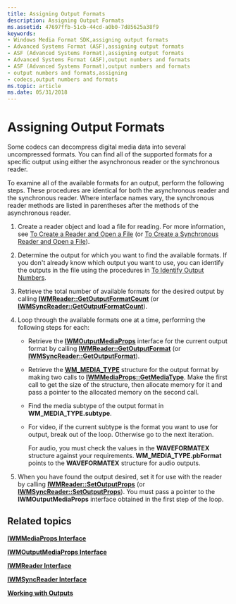 ```yaml
---
title: Assigning Output Formats
description: Assigning Output Formats
ms.assetid: 47697ffb-51cb-44cd-a0b0-7d85625a38f9
keywords:
- Windows Media Format SDK,assigning output formats
- Advanced Systems Format (ASF),assigning output formats
- ASF (Advanced Systems Format),assigning output formats
- Advanced Systems Format (ASF),output numbers and formats
- ASF (Advanced Systems Format),output numbers and formats
- output numbers and formats,assigning
- codecs,output numbers and formats
ms.topic: article
ms.date: 05/31/2018
---
```


# Assigning Output Formats

Some codecs can decompress digital media data into several uncompressed formats. You can find all of the supported formats for a specific output using either the asynchronous reader or the synchronous reader.

To examine all of the available formats for an output, perform the following steps. These procedures are identical for both the asynchronous reader and the synchronous reader. Where interface names vary, the synchronous reader methods are listed in parentheses after the methods of the asynchronous reader.

1.  Create a reader object and load a file for reading. For more information, see [To Create a Reader and Open a File](to-create-a-reader-and-open-a-file.md) (or [To Create a Synchronous Reader and Open a File](to-create-a-synchronous-reader-and-open-a-file.md)).
2.  Determine the output for which you want to find the available formats. If you don't already know which output you want to use, you can identify the outputs in the file using the procedures in [To Identify Output Numbers](to-identify-output-numbers.md).
3.  Retrieve the total number of available formats for the desired output by calling [**IWMReader::GetOutputFormatCount**](/previous-versions/previous-versions/windows/desktop/api/Wmsdkidl/nf-wmsdkidl-iwmreader-getoutputformatcount) (or [**IWMSyncReader::GetOutputFormatCount**](/previous-versions/previous-versions/windows/desktop/api/Wmsdkidl/nf-wmsdkidl-iwmsyncreader-getoutputformatcount)).
4.  Loop through the available formats one at a time, performing the following steps for each:
    -   Retrieve the [**IWMOutputMediaProps**](/previous-versions/windows/desktop/api/wmsdkidl/nn-wmsdkidl-iwmoutputmediaprops) interface for the current output format by calling [**IWMReader::GetOutputFormat**](/previous-versions/windows/desktop/api/Wmsdkidl/nf-wmsdkidl-iwmreader-getoutputformat) (or [**IWMSyncReader::GetOutputFormat**](/previous-versions/windows/desktop/api/Wmsdkidl/nf-wmsdkidl-iwmsyncreader-getoutputformat)).
    -   Retrieve the [**WM\_MEDIA\_TYPE**](/previous-versions/windows/desktop/api/wmsdkidl/ns-wmsdkidl-wm_media_type) structure for the output format by making two calls to [**IWMMediaProps::GetMediaType**](/previous-versions/windows/desktop/api/Wmsdkidl/nf-wmsdkidl-iwmmediaprops-getmediatype). Make the first call to get the size of the structure, then allocate memory for it and pass a pointer to the allocated memory on the second call.
    -   Find the media subtype of the output format in **WM\_MEDIA\_TYPE.subtype**.
    -   For video, if the current subtype is the format you want to use for output, break out of the loop. Otherwise go to the next iteration.

        For audio, you must check the values in the **WAVEFORMATEX** structure against your requirements. **WM\_MEDIA\_TYPE.pbFormat** points to the **WAVEFORMATEX** structure for audio outputs.

5.  When you have found the output desired, set it for use with the reader by calling [**IWMReader::SetOutputProps**](/previous-versions/windows/desktop/api/Wmsdkidl/nf-wmsdkidl-iwmreader-setoutputprops) (or [**IWMSyncReader::SetOutputProps**](/previous-versions/windows/desktop/api/Wmsdkidl/nf-wmsdkidl-iwmsyncreader-setoutputprops)). You must pass a pointer to the **IWMOutputMediaProps** interface obtained in the first step of the loop.

## Related topics

<dl> <dt>

[**IWMMediaProps Interface**](/previous-versions/windows/desktop/api/wmsdkidl/nn-wmsdkidl-iwmmediaprops)
</dt> <dt>

[**IWMOutputMediaProps Interface**](/previous-versions/windows/desktop/api/wmsdkidl/nn-wmsdkidl-iwmoutputmediaprops)
</dt> <dt>

[**IWMReader Interface**](/previous-versions/windows/desktop/api/wmsdkidl/nn-wmsdkidl-iwmreader)
</dt> <dt>

[**IWMSyncReader Interface**](/previous-versions/windows/desktop/api/wmsdkidl/nn-wmsdkidl-iwmsyncreader)
</dt> <dt>

[**Working with Outputs**](working-with-outputs.md)
</dt> </dl>

 

 




